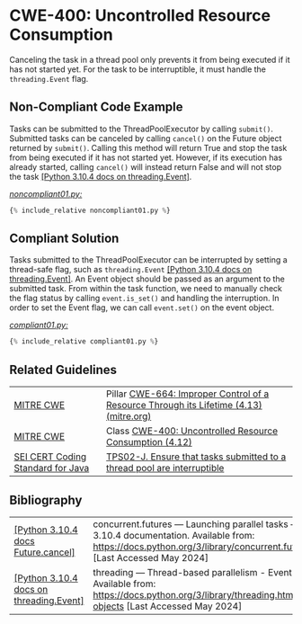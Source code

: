 # CWE-400: Uncontrolled Resource Consumption

Canceling the task in a thread pool only prevents it from being executed if it has not started yet. For the task to be interruptible, it must handle the `threading.Event` flag.

## Non-Compliant Code Example

Tasks can be submitted to the ThreadPoolExecutor by calling `submit()`. Submitted tasks can be canceled by calling `cancel()` on the Future object returned by `submit()`. Calling this method will return True and stop the task from being executed if it has not started yet. However, if its execution has already started, calling `cancel()` will instead return  False and will not stop the task [[Python 3.10.4 docs on threading.Event]](https://docs.python.org/3/library/threading.html#event-objects).

[*noncompliant01.py:*](noncompliant01.py)

```python
{% include_relative noncompliant01.py %}
```

## Compliant Solution

Tasks submitted to the ThreadPoolExecutor can be interrupted by setting a thread-safe flag, such as `threading.Event`  [[Python 3.10.4 docs on threading.Event]](https://docs.python.org/3/library/threading.html#event-objects). An Event object should be passed as an argument to the submitted task. From within the task function, we need to manually check the flag status by calling `event.is_set()` and handling the interruption. In order to set the Event flag, we can call `event.set()` on the event object.

[*compliant01.py:*](compliant01.py)

```python
{% include_relative compliant01.py %}
```

## Related Guidelines

|||
|:---|:---|
|[MITRE CWE](http://cwe.mitre.org/)|Pillar [CWE-664: Improper Control of a Resource Through its Lifetime (4.13) (mitre.org)](https://cwe.mitre.org/data/definitions/664.html)|
|[MITRE CWE](http://cwe.mitre.org/)|Class [CWE-400: Uncontrolled Resource Consumption (4.12)](https://cwe.mitre.org/data/definitions/400.html)|
|[SEI CERT Coding Standard for Java](https://wiki.sei.cmu.edu/confluence/display/java/SEI+CERT+Oracle+Coding+Standard+for+Java)|[TPS02-J. Ensure that tasks submitted to a thread pool are interruptible](https://wiki.sei.cmu.edu/confluence/display/java/TPS02-J.+Ensure+that+tasks+submitted+to+a+thread+pool+are+interruptible)|

## Bibliography

|||
|:---|:---|
|[[Python 3.10.4 docs Future.cancel]](https://docs.python.org/3/library/concurrent.futures.html)|concurrent.futures — Launching parallel tasks — Python 3.10.4 documentation. Available from: <https://docs.python.org/3/library/concurrent.futures.html> \[Last Accessed May 2024]|
|[[Python 3.10.4 docs on threading.Event]](https://docs.python.org/3/library/threading.html#event-objects)|threading — Thread-based parallelism - Event Objects. Available from: <https://docs.python.org/3/library/threading.html#event-objects> \[Last Accessed May 2024]|
